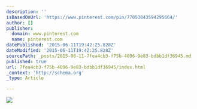 ```yaml
---
description: ''
isBasedOnUrl: 'https://www.pinterest.com/pin/77053843594295664/'
author: []
publisher:
  domain: www.pinterest.com
  name: pinterest.com
datePublished: '2015-06-11T19:42:25.828Z'
dateModified: '2015-06-11T19:42:25.828Z'
sourcePath: _posts/2015-06-11-7fea4cb3-f75b-4096-9e83-bdbb1df36945.md
published: true
url: 7fea4cb3-f75b-4096-9e83-bdbb1df36945/index.html
_context: 'http://schema.org'
_type: Article

---
```

![](https://s-media-cache-ak0.pinimg.com/736x/57/7a/f7/577af7476267958f1314b96ce2339ff4.jpg)
